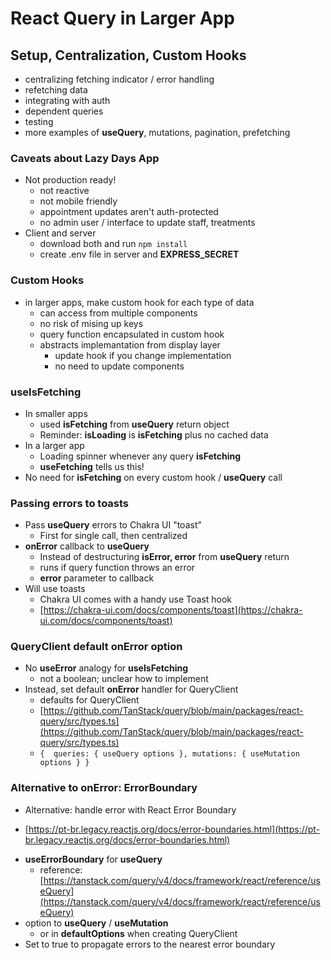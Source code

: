 # React Query in Larger App
## Setup, Centralization, Custom Hooks

* centralizing fetching indicator / error handling
* refetching data
* integrating with auth
* dependent queries
* testing
* more examples of **useQuery**, mutations, pagination, prefetching

### Caveats about Lazy Days App

* Not production ready!
    - not reactive
    - not mobile friendly
    - appointment updates aren't auth-protected
    - no admin user / interface to update staff, treatments
* Client and server
    - download both and run `npm install`
    - create .env file in server and **EXPRESS_SECRET**

### Custom Hooks

* in larger apps, make custom hook for each type of data
    - can access from multiple components
    - no risk of mising up keys
    - query function encapsulated in custom hook 
    -  abstracts implemantation from display layer
        - update hook if you change implementation
        - no need to update components

### useIsFetching

* In smaller apps
    - used **isFetching** from **useQuery** return object
    - Reminder: **isLoading** is **isFetching** plus no cached data
* In a larger app
    - Loading spinner whenever any query **isFetching**
    - **useFetching** tells us this!
* No need for **isFetching** on every custom hook / **useQuery** call

### Passing errors to toasts

* Pass **useQuery** errors to Chakra UI "toast"
    - First for single call, then centralized
* **onError** callback to **useQuery**
    - Instead of destructuring **isError, error** from **useQuery** return
    - runs if query function throws an error
    - **error** parameter to callback
* Will use toasts
    - Chakra UI comes with a handy use Toast hook
    - [https://chakra-ui.com/docs/components/toast](https://chakra-ui.com/docs/components/toast)

### QueryClient default **onError** option

* No **useError** analogy for **useIsFetching**
    - not a boolean; unclear how to implement
* Instead, set default **onError** handler for QueryClient
    - defaults for QueryClient
    - [https://github.com/TanStack/query/blob/main/packages/react-query/src/types.ts](https://github.com/TanStack/query/blob/main/packages/react-query/src/types.ts)
    - ``
        { 
            queries: { useQuery options },
            mutations: { useMutation options }
        }
    ``
### Alternative to **onError**: ErrorBoundary

* Alternative: handle error with React Error Boundary
- [https://pt-br.legacy.reactjs.org/docs/error-boundaries.html](https://pt-br.legacy.reactjs.org/docs/error-boundaries.html)
* **useErrorBoundary** for **useQuery**
    - reference: [https://tanstack.com/query/v4/docs/framework/react/reference/useQuery](https://tanstack.com/query/v4/docs/framework/react/reference/useQuery)
* option to **useQuery** / **useMutation**
    - or in **defaultOptions** when creating QueryClient
* Set to true to propagate errors to the nearest error boundary

